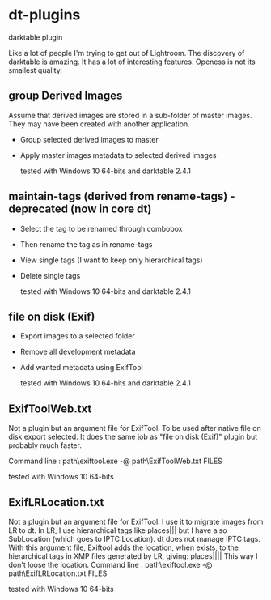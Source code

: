 # dt-plugins
darktable plugin

Like a lot of people I'm trying to get out of Lightroom. The discovery of
darktable is amazing. It has a lot of interesting features. Openess is not
its smallest quality.

## group Derived Images

  Assume that derived images are stored in a sub-folder of master images. They
  may have been created with another application.

- Group selected derived images to master
- Apply master images metadata to selected derived images

  tested with Windows 10 64-bits and darktable 2.4.1
  
## maintain-tags (derived from rename-tags) - deprecated (now in core dt)

- Select the tag to be renamed through combobox
- Then rename the tag as in rename-tags
- View single tags (I want to keep only hierarchical tags)
- Delete single tags
  
  tested with Windows 10 64-bits and darktable 2.4.1
    
## file on disk (Exif)

- Export images to a selected folder
- Remove all development metadata
- Add wanted metadata using ExifTool

  tested with Windows 10 64-bits and darktable 2.4.1

## ExifToolWeb.txt

  Not a plugin but an argument file for ExifTool. To be used after native
  file on disk export selected. It does the same job as "file on disk (Exif)"
  plugin but probably much faster.

  Command line : path\exiftool.exe -@ path\ExifToolWeb.txt FILES

  tested with Windows 10 64-bits
  
## ExifLRLocation.txt

  Not a plugin but an argument file for ExifTool. I use it to migrate images
  from LR to dt.
  In LR, I use hierarchical tags like places|<country>|<state>|<city> but I have
  also SubLocation (which goes to IPTC:Location).
  dt does not manage IPTC tags.
  With this argument file, Exiftool adds the location, when exists,
  to the hierarchical tags in XMP files generated by LR, giving:
    places|<country>|<state>|<city>|<location> 
  This way I don't loose the location.
  Command line : path\exiftool.exe -@ path\ExifLRLocation.txt FILES

  tested with Windows 10 64-bits

